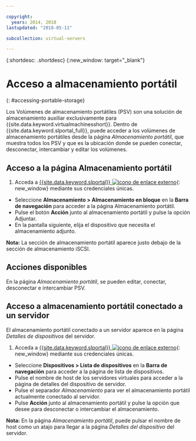 ```yaml
---

copyright:
  years: 2014, 2018
lastupdated: "2018-05-11"

subcollection: virtual-servers

---
```


{:shortdesc: .shortdesc}
{:new_window: target="_blank"}

# Acceso a almacenamiento portátil
{: #accessing-portable-storage}

Los Volúmenes de almacenamiento portátiles (PSV) son una solución de almacenamiento auxiliar exclusivamente para {{site.data.keyword.virtualmachinesshort}}. Dentro de {{site.data.keyword.slportal_full}}, puede acceder a los volúmenes de almacenamiento portátiles desde la página *Almacenamiento portátil*, que muestra todos los PSV y que es la ubicación donde se pueden conectar, desconectar, intercambiar y editar los volúmenes. 

## Acceso a la página Almacenamiento portátil

1. Acceda a [{{site.data.keyword.slportal}} ![icono de enlace externo](../../icons/launch-glyph.svg "icono de enlace externo")](https://control.softlayer.com/){: new_window} mediante sus credenciales únicas.
* Seleccione **Almacenamiento > Almacenamiento en bloque** en la **Barra de navegación** para acceder a la página Almacenamiento portátil.
* Pulse el botón **Acción** junto al almacenamiento portátil y pulse la opción Adjuntar.
* En la pantalla siguiente, elija el dispositivo que necesita el almacenamiento adjunto.

**Nota:** La sección de almacenamiento portátil aparece justo debajo de la sección de almacenamiento iSCSI.

## Acciones disponibles

En la página *Almacenamiento portátil*, se pueden editar, conectar, desconectar e intercambiar PSV.

## Acceso a almacenamiento portátil conectado a un servidor

El almacenamiento portátil conectado a un servidor aparece en la página *Detalles de dispositivos* del servidor.

1. Acceda a [{{site.data.keyword.slportal}} ![icono de enlace externo](../../icons/launch-glyph.svg "icono de enlace externo")](https://control.softlayer.com/){: new_window} mediante sus credenciales únicas.
* Seleccione **Dispositivos > Lista de dispositivos** en la **Barra de navegación** para acceder a la página de lista de dispositivos.
* Pulse el nombre de host de los servidores virtuales para acceder a la página de detalles del dispositivo de servidor.
* Pulse el separador *Almacenamiento* para ver el almacenamiento portátil actualmente conectado al servidor.
* Pulse **Acción** junto al almacenamiento portátil y pulse la opción que desee para desconectar o intercambiar el almacenamiento. 

**Nota:** En la página *Almacenamiento portátil*, puede pulsar el nombre de host como un atajo para llegar a la página *Detalles del dispositivo* del servidor. 
